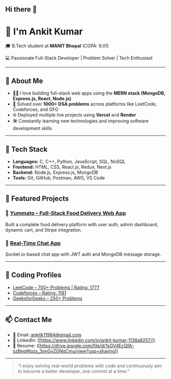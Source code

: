 ## Hi there 👋

# 👋 I'm Ankit Kumar

🎓 B.Tech student at **MANIT Bhopal** (CGPA: 9.01)  

💻 Passionate Full-Stack Developer | Problem Solver | Tech Enthusiast  

---

## 🚀 About Me

- 👨‍💻 I love building full-stack web apps using the **MERN stack (MongoDB, Express.js, React, Node.js)**
- 🎯 Solved over **1000+ DSA problems** across platforms like LeetCode, Codeforces, and GFG
- 🌐 Deployed multiple live projects using **Vercel** and **Render**
- 🛠 Constantly learning new technologies and improving software development skills

---

## 🧠 Tech Stack

- **Languages:** C, C++, Python, JavaScript, SQL, NoSQL  
- **Frontend:** HTML, CSS, React.js, Redux, Next.js  
- **Backend:** Node.js, Express.js, MongoDB  
- **Tools:** Git, GitHub, Postman, AWS, VS Code

---

## 📌 Featured Projects

### 🔹 [Yummato – Full-Stack Food Delivery Web App](https://food-del-frontend-dvb9.onrender.com/)
Built a complete food delivery platform with user auth, admin dashboard, dynamic cart, and Stripe integration.

### 🔹 [Real-Time Chat App](https://chat-app-client-cyan-zeta.vercel.app/)
Socket.io-based chat app with JWT auth and MongoDB message storage.

---

## 🧩 Coding Profiles

- [LeetCode – 700+ Problems | Rating: 1777](https://leetcode.com/Ankitk_nitb/)
- [Codeforces – Rating: 1181](https://codeforces.com/profile/Ankitk_123)
- [GeeksforGeeks – 250+ Problems](https://www.geeksforgeeks.org/user/ankitk6tbp/)


---

## 📫 Contact Me

- 📧 Email: ankitk11964@gmail.com  
- 🔗 LinkedIn: ([https://www.linkedin.com/in/ankit-kumar-1138a8257/])  
- 💼 Resume: ([https://drive.google.com/file/d/1sGV4EcQfA-szBeqWpzs_3nnGvZGNqCmu/view?usp=sharing])

---

> “I enjoy solving real-world problems with code and continuously aim to become a better developer, one commit at a time.”

